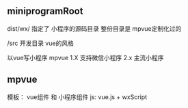 ## miniprogramRoot
dist/wx/
指定了 小程序的源码目录
整份目录是 mpvue定制化过的

/src  开发目录  vue的风格

以vue写小程序
mpvue 1.X 支持微信小程序
      2.x 主流小程序

## mpvue
模板： vue组件 和 小程序组件
js: vue.js + wxScript